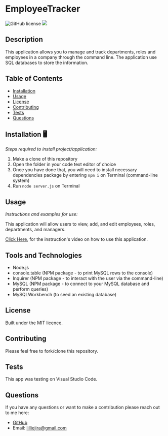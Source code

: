 # EmployeeTracker
![GitHub license](https://img.shields.io/badge/license-MIT-yellow.svg) ![](https://badgen.net/github/status/micromatch/micromatch)


## Description
This application allows you to manage and track departments, roles and employees in a company through the command line. The application use SQL databases to store the information. 

## Table of Contents 
- [Installation](#installation)
- [Usage](#usage)
- [License](#license)
- [Contributing](#contributing)
- [Tests](#tests)
- [Questions](#questions)


## Installation 🖥️
*Steps required to install project/application:*
1.	Make a clone of this repository
2.	Open the folder in your code text editor of choice
3.	Once you have done that, you will need to install necessary dependencies package by entering `npm i` on Terminal (command-line system)
4.  Run `node server.js` on Terminal 



## Usage 
*Instructions and examples for use:* 

This application will allow users to view, add, and edit employees, roles, departments, and managers.

[Click Here](https://drive.google.com/file/d/1gzucsoQAotu2eKiX06bxsm8wbmRzocC2/view), for the instruction's video on how to use this application.


## Tools and Technologies 
- Node.js
- console.table (NPM package - to print MySQL rows to the console)
- Inquirer (NPM package - to interact with the user via the command-line)
- MySQL (NPM package - to connect to your MySQL database and perform queries)
- MySQLWorkbench (to seed an existing database)


## License
Built under the MIT licence. 

## Contributing
Please feel free to fork/clone this repository.

## Tests
This app was testing on Visual Studio Code.

## Questions
If you have any questions or want to make a contribution please reach out to me here: 

* [GitHub](https://github.com/lilliemefie/) 
* Email: lilliejira@gmail.com
